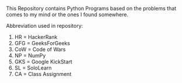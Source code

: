 This Repository contains Python Programs based on the problems that comes to my mind or the ones I found somewhere.

Abbreviation used in repository:
1. HR = HackerRank
2. GFG = GeeksForGeeks
3. CoW = Code of Wars
4. NP = NumPy
5. GKS = Google KickStart
6. SL = SoloLearn
7. CA = Class Assignment
